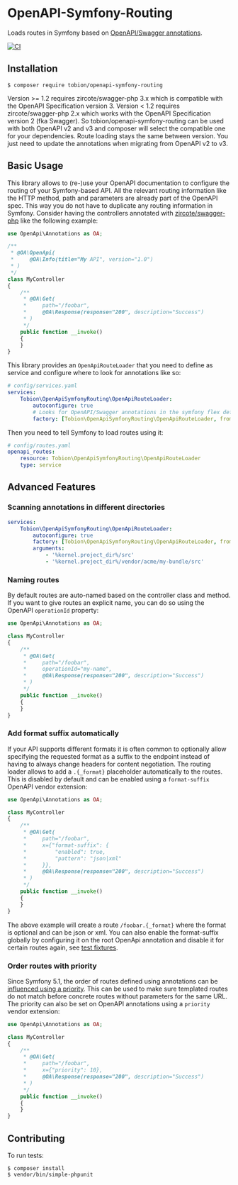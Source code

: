 # OpenAPI-Symfony-Routing

Loads routes in Symfony based on [OpenAPI/Swagger annotations](https://github.com/zircote/swagger-php).

[![CI](https://github.com/Tobion/OpenAPI-Symfony-Routing/workflows/CI/badge.svg)](https://github.com/Tobion/OpenAPI-Symfony-Routing/actions)

## Installation

    $ composer require tobion/openapi-symfony-routing

Version >= 1.2 requires zircote/swagger-php 3.x which is compatible with the OpenAPI Specification version 3.
Version < 1.2 requires zircote/swagger-php 2.x which works with the OpenAPI Specification version 2 (fka Swagger).
So tobion/openapi-symfony-routing can be used with both OpenAPI v2 and v3 and composer will select the compatible one for your dependencies.
Route loading stays the same between version. You just need to update the annotations when migrating from OpenAPI v2 to v3.

## Basic Usage

This library allows to (re-)use your OpenAPI documentation to configure the routing of your Symfony-based API.
All the relevant routing information like the HTTP method, path and parameters are already part of the OpenAPI spec.
This way you do not have to duplicate any routing information in Symfony. Consider having the controllers annotated with
[zircote/swagger-php](https://github.com/zircote/swagger-php) like the following example:

```php
use OpenApi\Annotations as OA;

/**
 * @OA\OpenApi(
 *     @OA\Info(title="My API", version="1.0")
 * )
 */
class MyController
{
    /**
     * @OA\Get(
     *     path="/foobar",
     *     @OA\Response(response="200", description="Success")
     * )
     */
    public function __invoke()
    {
    }
}
```

This library provides an `OpenApiRouteLoader` that you need to define as service and configure where to look for annotations like so:

```yaml
# config/services.yaml
services:
    Tobion\OpenApiSymfonyRouting\OpenApiRouteLoader:
        autoconfigure: true
        # Looks for OpenAPI/Swagger annotations in the symfony flex default "src" directory
        factory: [Tobion\OpenApiSymfonyRouting\OpenApiRouteLoader, fromSrcDirectory]
```

Then you need to tell Symfony to load routes using it:

```yaml
# config/routes.yaml
openapi_routes:
    resource: Tobion\OpenApiSymfonyRouting\OpenApiRouteLoader
    type: service
```

## Advanced Features

### Scanning annotations in different directories

```yaml
services:
    Tobion\OpenApiSymfonyRouting\OpenApiRouteLoader:
        autoconfigure: true
        factory: [Tobion\OpenApiSymfonyRouting\OpenApiRouteLoader, fromDirectories]
        arguments:
            - '%kernel.project_dir%/src'
            - '%kernel.project_dir%/vendor/acme/my-bundle/src'
```

### Naming routes

By default routes are auto-named based on the controller class and method. If you want to give routes
an explicit name, you can do so using the OpenAPI `operationId` property:

```php
use OpenApi\Annotations as OA;

class MyController
{
    /**
     * @OA\Get(
     *     path="/foobar",
     *     operationId="my-name",
     *     @OA\Response(response="200", description="Success")
     * )
     */
    public function __invoke()
    {
    }
}
```

### Add format suffix automatically

If your API supports different formats it is often common to optionally allow specifying the requested format as a suffix
to the endpoint instead of having to always change headers for content negotiation.
The routing loader allows to add a `.{_format}` placeholder automatically to the routes. This is disabled by default
and can be enabled using a `format-suffix` OpenAPI vendor extension:

```php
use OpenApi\Annotations as OA;

class MyController
{
    /**
     * @OA\Get(
     *     path="/foobar",
     *     x={"format-suffix": {
     *         "enabled": true,
     *         "pattern": "json|xml"
     *     }},
     *     @OA\Response(response="200", description="Success")
     * )
     */
    public function __invoke()
    {
    }
}
```

The above example will create a route `/foobar.{_format}` where the format is optional and can be json or xml.
You can also enable the format-suffix globally by configuring it on the root OpenApi annotation and disable it for
certain routes again, see [test fixtures](./tests/Fixtures/FormatSuffix/Controller.php).

### Order routes with priority

Since Symfony 5.1, the order of routes defined using annotations can be [influenced using a priority](https://symfony.com/doc/current/routing.html#priority-parameter).
This can be used to make sure templated routes do not match before concrete routes without parameters for the same URL.
The priority can also be set on OpenAPI annotations using a `priority` vendor extension:

```php
use OpenApi\Annotations as OA;

class MyController
{
    /**
     * @OA\Get(
     *     path="/foobar",
     *     x={"priority": 10},
     *     @OA\Response(response="200", description="Success")
     * )
     */
    public function __invoke()
    {
    }
}
```

## Contributing

To run tests:

    $ composer install
    $ vendor/bin/simple-phpunit
